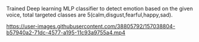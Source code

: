 Trained Deep learning MLP classifier to detect emotion based on the given voice, total targeted classes are 5(calm,disgust,fearful,happy,sad).

https://user-images.githubusercontent.com/38805792/157038804-b57940a2-71dc-4577-a195-11c93a9755a4.mp4

